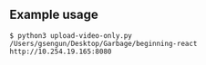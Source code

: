 ## Example usage

```
$ python3 upload-video-only.py /Users/gsengun/Desktop/Garbage/beginning-react http://10.254.19.165:8080
```